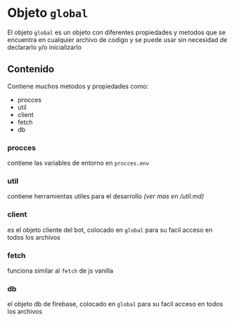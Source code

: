 # Objeto `global`

El objeto `global` es un objeto con diferentes propiedades y metodos que se encuentra en cualquier archivo de codigo y se puede usar sin necesidad de declararlo y/o inicializarlo

## Contenido

Contiene muchos metodos y propiedades como:

* procces
* util
* client
* fetch
* db

### procces
contiene las variables de entorno en `procces.env`

### util
contiene herramientas utiles para el desarrollo *(ver mas en /util.md)*

### client
es el objeto cliente del bot, colocado en `global` para su facil acceso en todos los archivos

### fetch
funciona similar al `fetch` de js vanilla

### db
el objeto db de firebase, colocado en `global` para su facil acceso en todos los archivos